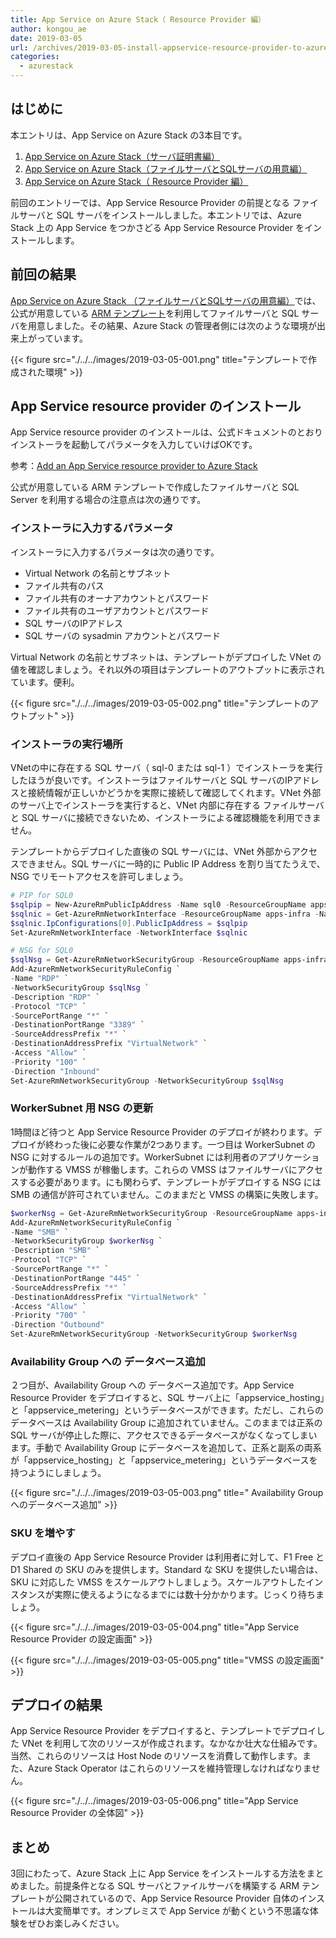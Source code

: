 ```yaml
---
title: App Service on Azure Stack（ Resource Provider 編）
author: kongou_ae
date: 2019-03-05
url: /archives/2019-03-05-install-appservice-resource-provider-to-azurestack
categories:
  - azurestack
---
```


## はじめに

本エントリは、App Service on Azure Stack の3本目です。

1. [App Service on Azure Stack（サーバ証明書編）](https://aimless.jp/blog/archives/2018-11-05-appservice-on-asdk-about-cert/)
1. [App Service on Azure Stack（ファイルサーバとSQLサーバの用意編）](https://aimless.jp/blog/archives/2018-11-11-appservice-on-asdk-about-infra/)
1. [App Service on Azure Stack（ Resource Provider 編）](https://aimless.jp/blog//archives/2019-03-05-install-appservice-resource-provider-to-azurestack/)

前回のエントリーでは、App Service Resource Provider の前提となる ファイルサーバと SQL サーバをインストールしました。本エントリでは、Azure Stack 上の App Service をつかさどる App Service Resource Provider をインストールします。

## 前回の結果

[App Service on Azure Stack （ファイルサーバとSQLサーバの用意編）](https://aimless.jp/blog/archives/2018-11-11-appservice-on-asdk-about-infra/)では、公式が用意している [ARM テンプレート](https://github.com/Azure/AzureStack-QuickStart-Templates/tree/master/appservice-fileserver-sqlserver-ha)を利用してファイルサーバと SQL サーバを用意しました。その結果、Azure Stack の管理者側には次のような環境が出来上がっています。

{{< figure src="./../../images/2019-03-05-001.png" title="テンプレートで作成された環境" >}}

## App Service resource provider のインストール

App Service resource provider のインストールは、公式ドキュメントのとおりインストーラを起動してパラメータを入力していけばOKです。

参考：[Add an App Service resource provider to Azure Stack](https://docs.microsoft.com/en-us/azure/azure-stack/azure-stack-app-service-deploy)

公式が用意している ARM テンプレートで作成したファイルサーバと SQL Server を利用する場合の注意点は次の通りです。

### インストーラに入力するパラメータ

インストーラに入力するパラメータは次の通りです。

- Virtual Network の名前とサブネット
- ファイル共有のパス
- ファイル共有のオーナアカウントとパスワード
- ファイル共有のユーザアカウントとパスワード
- SQL サーバのIPアドレス
- SQL サーバの sysadmin アカウントとパスワード

Virtual Network の名前とサブネットは、テンプレートがデプロイした VNet の値を確認しましょう。それ以外の項目はテンプレートのアウトプットに表示されています。便利。

{{< figure src="./../../images/2019-03-05-002.png" title="テンプレートのアウトプット" >}}

### インストーラの実行場所

VNetの中に存在する SQL サーバ（ sql-0 または sql-1 ）でインストーラを実行したほうが良いです。インストーラはファイルサーバと SQL サーバのIPアドレスと接続情報が正しいかどうかを実際に接続して確認してくれます。VNet 外部のサーバ上でインストーラを実行すると、VNet 内部に存在する ファイルサーバと SQL サーバに接続できないため、インストーラによる確認機能を利用できません。

テンプレートからデプロイした直後の SQL サーバには、VNet 外部からアクセスできません。SQL サーバに一時的に Public IP Address を割り当てたうえで、NSG でリモートアクセスを許可しましょう。

```powershell
# PIP for SQL0
$sqlpip = New-AzureRmPublicIpAddress -Name sql0 -ResourceGroupName apps-infra -Location local -AllocationMethod Static
$sqlnic = Get-AzureRmNetworkInterface -ResourceGroupName apps-infra -Name aps-sql-0-nic
$sqlnic.IpConfigurations[0].PublicIpAddress = $sqlpip
Set-AzureRmNetworkInterface -NetworkInterface $sqlnic

# NSG for SQL0
$sqlNsg = Get-AzureRmNetworkSecurityGroup -ResourceGroupName apps-infra -Name aps-sql-Nsg
Add-AzureRmNetworkSecurityRuleConfig `
-Name "RDP" `
-NetworkSecurityGroup $sqlNsg `
-Description "RDP" `
-Protocol "TCP" `
-SourcePortRange "*" `
-DestinationPortRange "3389" `
-SourceAddressPrefix "*" `
-DestinationAddressPrefix "VirtualNetwork" `
-Access "Allow" `
-Priority "100" `
-Direction "Inbound"
Set-AzureRmNetworkSecurityGroup -NetworkSecurityGroup $sqlNsg
```

### WorkerSubnet 用 NSG の更新

1時間ほど待つと App Service Resource Provider のデプロイが終わります。デプロイが終わった後に必要な作業が2つあります。一つ目は WorkerSubnet の NSG に対するルールの追加です。WorkerSubnet には利用者のアプリケーションが動作する VMSS が稼働します。これらの VMSS はファイルサーバにアクセスする必要があります。にも関わらず、テンプレートがデプロイする NSG には SMB の通信が許可されていません。このままだと VMSS の構築に失敗します。

```powershell
$workerNsg = Get-AzureRmNetworkSecurityGroup -ResourceGroupName apps-infra -Name WorkersNsg
Add-AzureRmNetworkSecurityRuleConfig `
-Name "SMB" `
-NetworkSecurityGroup $workerNsg `
-Description "SMB" `
-Protocol "TCP" `
-SourcePortRange "*" `
-DestinationPortRange "445" `
-SourceAddressPrefix "*" `
-DestinationAddressPrefix "VirtualNetwork" `
-Access "Allow" `
-Priority "700" `
-Direction "Outbound"
Set-AzureRmNetworkSecurityGroup -NetworkSecurityGroup $workerNsg
```

### Availability Group への データベース追加

２つ目が、Availability Group への データベース追加です。App Service Resource Provider をデプロイすると、SQL サーバ上に「appservice_hosting」と「appservice_metering」というデータベースができます。ただし、これらのデータベースは Availability Group に追加されていません。このままでは正系の SQL サーバが停止した際に、アクセスできるデータベースがなくなってしまいます。手動で Availability Group にデータベースを追加して、正系と副系の両系が「appservice_hosting」と「appservice_metering」というデータベースを持つようにしましょう。

{{< figure src="./../../images/2019-03-05-003.png" title=" Availability Group へのデータベース追加" >}}

### SKU を増やす

デプロイ直後の App Service Resource Provider は利用者に対して、F1 Free と D1 Shared の SKU のみを提供します。Standard な SKU を提供したい場合は、SKU に対応した VMSS をスケールアウトしましょう。スケールアウトしたインスタンスが実際に使えるようになるまでには数十分かかります。じっくり待ちましょう。

{{< figure src="./../../images/2019-03-05-004.png" title="App Service Resource Provider の設定画面" >}}

{{< figure src="./../../images/2019-03-05-005.png" title="VMSS の設定画面" >}}

## デプロイの結果

App Service Resource Provider をデプロイすると、テンプレートでデプロイした VNet を利用して次のリソースが作成されます。なかなか壮大な仕組みです。当然、これらのリソースは Host Node のリソースを消費して動作します。また、Azure Stack Operator はこれらのリソースを維持管理しなければなりません。

{{< figure src="./../../images/2019-03-05-006.png" title="App Service Resource Provider の全体図" >}}

## まとめ

3回にわたって、Azure Stack 上に App Service をインストールする方法をまとめました。前提条件となる SQL サーバとファイルサーバを構築する ARM テンプレートが公開されているので、App Service Resource Provider 自体のインストールは大変簡単です。オンプレミスで App Service が動くという不思議な体験をぜひお楽しみください。
